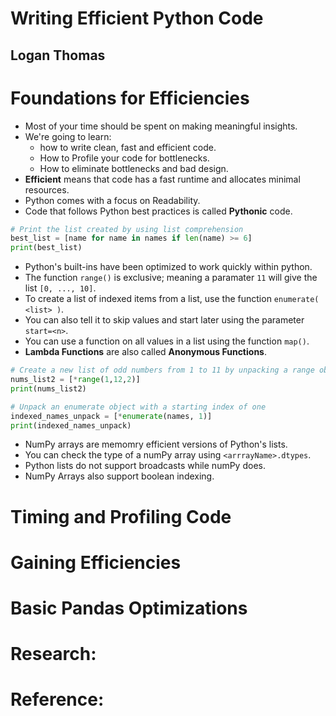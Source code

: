 # Writing Efficient Python Code
## Logan Thomas

# Foundations for Efficiencies
- Most of your time should be spent on making meaningful insights.
- We're going to learn:
  * how to write clean, fast and efficient code.
  * How to Profile your code for bottlenecks.
  * How to eliminate bottlenecks and bad design.
- **Efficient** means that code has a fast runtime and allocates minimal resources.
- Python comes with a focus on Readability.
- Code that follows Python best practices is called **Pythonic** code.
```python
# Print the list created by using list comprehension
best_list = [name for name in names if len(name) >= 6]
print(best_list)
```
- Python's built-ins have been optimized to work quickly within python.
- The function `range()` is exclusive; meaning a paramater `11` will give the list `[0, ..., 10]`.
- To create a list of indexed items from a list, use the function `enumerate( <list> )`.
- You can also tell it to skip values and start later using the parameter `start=<n>`.
- You can use a function on all values in a list using the function `map()`.
- **Lambda Functions** are also called **Anonymous Functions**.
```python
# Create a new list of odd numbers from 1 to 11 by unpacking a range object
nums_list2 = [*range(1,12,2)]
print(nums_list2)
```
```python
# Unpack an enumerate object with a starting index of one
indexed_names_unpack = [*enumerate(names, 1)]
print(indexed_names_unpack)
```
- NumPy arrays are memomry efficient versions of Python's lists.
- You can check the type of a numPy array using `<arrrayName>.dtypes`.
- Python lists do not support broadcasts while numPy does.
- NumPy Arrays also support boolean indexing.


# Timing and Profiling Code

# Gaining Efficiencies

# Basic Pandas Optimizations

# Research:

# Reference:
